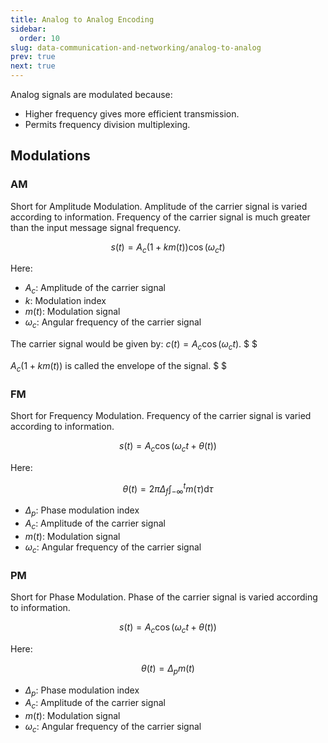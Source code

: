 ```yaml
---
title: Analog to Analog Encoding
sidebar:
  order: 10
slug: data-communication-and-networking/analog-to-analog
prev: true
next: true
---
```


Analog signals are modulated because:

- Higher frequency gives more efficient transmission.
- Permits frequency division multiplexing.

## Modulations

### AM

Short for Amplitude Modulation. Amplitude of the carrier signal is varied according to information. Frequency of the carrier signal is much greater than the input message signal frequency.

```math
s(t) = A_c (1 + km(t)) \cos(\omega_c t)
```

Here:

- $A_c$: Amplitude of the carrier signal
- $k$: Modulation index
- $m(t)$: Modulation signal
- $\omega_c$: Angular frequency of the carrier signal

The carrier signal would be given by: $c(t) = A_c \cos(\omega_c t)$. $ $

$A_c(1 + km(t))$ is called the envelope of the signal. $ $

### FM

Short for Frequency Modulation. Frequency of the carrier signal is varied according to information.

```math
s(t) = A_c\cos(\omega_c t + \theta(t))
```

Here:

```math
\theta(t) = 2\pi \Delta_f \int_{-\infty}^t m(\tau) \text{d}\tau
```

- $\Delta_p$: Phase modulation index
- $A_c$: Amplitude of the carrier signal
- $m(t)$: Modulation signal
- $\omega_c$: Angular frequency of the carrier signal

### PM

Short for Phase Modulation. Phase of the carrier signal is varied according to information.

```math
s(t) = A_c\cos(\omega_c t + \theta(t))
```

Here:

```math
\theta(t) = \Delta_p m(t)
```

- $\Delta_p$: Phase modulation index
- $A_c$: Amplitude of the carrier signal
- $m(t)$: Modulation signal
- $\omega_c$: Angular frequency of the carrier signal
